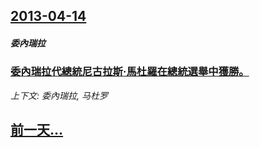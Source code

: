 ## [2013-04-14](/news/2013/04/14/index.md)

##### 委內瑞拉
### [委內瑞拉代總統尼古拉斯·馬杜羅在總統選舉中獲勝。](/news/2013/04/14/委內瑞拉代總統尼古拉斯-馬杜羅在總統選舉中獲勝.md)
_上下文: 委內瑞拉, 马杜罗_

## [前一天...](/news/2013/04/1/index.md)

